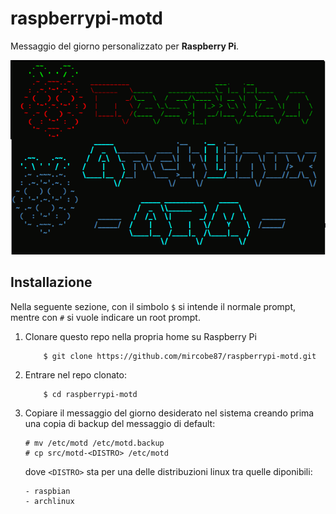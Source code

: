 # raspberrypi-motd
Messaggio del giorno personalizzato per **Raspberry Pi**.

![motds.png](./motds.png "Antemprima")

## Installazione
Nella seguente sezione, con il simbolo `$` si intende il normale prompt, mentre
con `#` si vuole indicare un root prompt.

1.	Clonare questo repo nella propria home su Raspberry Pi
    ```
		$ git clone https://github.com/mircobe87/raspberrypi-motd.git
    ```
2.	Entrare nel repo clonato:
    ```
        $ cd raspberrypi-motd
    ```
3.	Copiare il messaggio del giorno desiderato nel sistema creando prima
	una copia di backup del messaggio di default:
	```
    # mv /etc/motd /etc/motd.backup
    # cp src/motd-<DISTRO> /etc/motd
	```
	dove `<DISTRO>` sta per una delle distribuzioni linux tra quelle diponibili:

		- raspbian
		- archlinux
